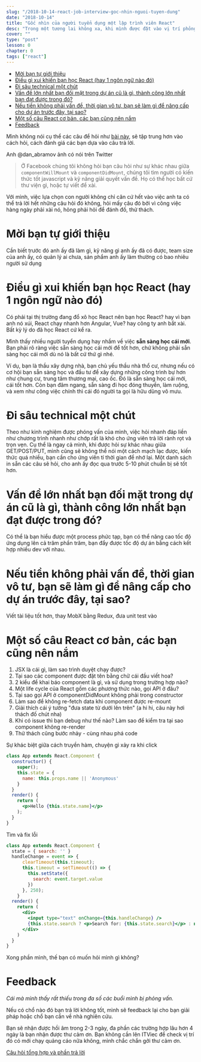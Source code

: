 ```yaml
---
slug: "/2018-10-14-react-job-interview-goc-nhin-nguoi-tuyen-dung"
date: "2018-10-14"
title: "Gốc nhìn của người tuyển dụng một lập trình viên React"
desc: "Trong một tương lai không xa, khi mình được đặt vào vị trí phỏng vấn các bạn Front-End, mình sẽ hỏi gì đây?"
cover: ""
type: "post"
lesson: 0
chapter: 0
tags: ["react"]
---
```


<!-- TOC -->

- [Mời bạn tự giới thiệu](#mời-bạn-tự-giới-thiệu)
- [Điều gì xui khiến bạn học React (hay 1 ngôn ngữ nào đó)](#điều-gì-xui-khiến-bạn-học-react-hay-1-ngôn-ngữ-nào-đó)
- [Đi sâu technical một chút](#đi-sâu-technical-một-chút)
- [Vấn đề lớn nhất bạn đối mặt trong dự án cũ là gì, thành công lớn nhất bạn đạt được trong đó?](#vấn-đề-lớn-nhất-bạn-đối-mặt-trong-dự-án-cũ-là-gì-thành-công-lớn-nhất-bạn-đạt-được-trong-đó)
- [Nếu tiền không phải vấn đề, thời gian vô tư, bạn sẽ làm gì để nâng cấp cho dự án trước đây, tại sao?](#nếu-tiền-không-phải-vấn-đề-thời-gian-vô-tư-bạn-sẽ-làm-gì-để-nâng-cấp-cho-dự-án-trước-đây-tại-sao)
- [Một số câu React cơ bản, các bạn cũng nên nắm](#một-số-câu-react-cơ-bản-các-bạn-cũng-nên-nắm)
- [Feedback](#feedback)

<!-- /TOC -->

Mình không nói cụ thể các câu để hỏi như [bài này](/2017-07-17-interview-react-developer-thi-hoi-gi), sẽ tập trung hơn vào cách hỏi, cách đánh giá các bạn dựa vào câu trả lời. 

Anh @dan_abramov ảnh có nói trên Twitter

> Ở Facebook chúng tôi không hỏi bạn câu hỏi như sự khác nhau giữa `componentWillMount` và `componentDidMount`, chúng tôi tìm người có kiến thức tốt javascript và kỹ năng giải quyết vấn đề. Họ có thể học bất cứ thư viện gì, hoặc tự viết để xài.

Với mình, việc lựa chọn con người không chỉ căn cứ hết vào việc anh ta có thể trả lời hết những câu hỏi đó không, hỏi mấy câu đó bởi vì công việc hàng ngày phải xài nó, hỏng phải hỏi để đánh đố, thử thách.

# Mời bạn tự giới thiệu

Cần biết trước đó anh ấy đã làm gì, kỹ năng gì anh ấy đã có được, team size của anh ấy, có quản lý ai chưa, sản phẩm anh ấy làm thường có bao nhiêu người sử dụng

# Điều gì xui khiến bạn học React (hay 1 ngôn ngữ nào đó)

Có phải tại thị trường đang đổ xô học React nên bạn học React? hay vì bạn anh nó xúi, React chạy nhanh hơn Angular, Vue? hay công ty anh bắt xài. Bất kỳ lý do đã học React cứ kể ra.

Mình thấy nhiều người tuyển dụng hay nhầm về việc **sẵn sàng học cái mới**. Bạn phải rõ ràng việc sẵn sàng học cái mới để tốt hơn, chứ không phải sẵn sàng học cái mới dù nó là bất cứ thứ gì nhé.

Ví dụ, bạn là thầu xây dựng nhà, bạn chủ yếu thầu nhà thổ cư, nhưng nếu có cơ hội bạn sẵn sàng học và đầu tư để xây dựng những công trình bự hơn như chung cư, trung tâm thương mại, cao ốc. Đó là sẵn sàng học cái mới, cái tốt hơn. Còn bạn đâm ngang, sẵn sàng đi học đóng thuyền, làm ruộng, và xem như công việc chính thì cái đó người ta gọi là hữu dũng vô mưu.

# Đi sâu technical một chút

Theo như kinh nghiệm được phóng vấn của mình, việc hỏi nhanh đáp liền như chương trình nhanh như chớp rất là khó cho ứng viên trả lời rành rọt và trọn vẹn. Cụ thể là ngay cả mình, khi được hỏi sự khác nhau giữa GET/POST/PUT, mình cũng sẽ không thể nói một cách mạch lạc được, kiến thức quá nhiều, bạn cần cho ứng viên tí thời gian để nhớ lại. Một danh sách in sẵn các câu sẽ hỏi, cho anh ấy đọc qua trước 5-10 phút chuẩn bị sẽ tốt hơn.

# Vấn đề lớn nhất bạn đối mặt trong dự án cũ là gì, thành công lớn nhất bạn đạt được trong đó?

Có thể là bạn hiểu được một process phức tạp, bạn có thể nâng cao tốc độ ứng dụng lên cả trăm phần trăm, bạn đẩy được tốc độ dự án bằng cách kết hợp nhiều dev với nhau.

# Nếu tiền không phải vấn đề, thời gian vô tư, bạn sẽ làm gì để nâng cấp cho dự án trước đây, tại sao?

Viết tài liệu tốt hơn, thay MobX bằng Redux, đưa unit test vào

# Một số câu React cơ bản, các bạn cũng nên nắm

1. JSX là cái gì, làm sao trình duyệt chạy được?
2. Tại sao các component được đặt tên bằng chữ cái đầu viết hoa?
3. 2 kiểu để khai báo component là gì, và sử dụng trong trường hợp nào?
4. Một life cycle của React gồm các phương thức nào, gọi API ở đâu?
5. Tại sao gọi API ở componentDidMount không phải trong constructor
6. Làm sao để không re-fetch data khi component được re-mount
7. Giải thích cái ý tưởng "đưa state từ dưới lên trên" (a hi hi, câu này hơi thách đố chút nha)
8. Khi có issue thì bạn debug như thế nào? Làm sao để kiểm tra tại sao component không re-render
9. Thử thách cũng bước nhảy -  cùng nhau phá code

Sự khác biệt giữa cách truyền hàm, chuyện gì xảy ra khi click 

```jsx
class App extends React.Component {  
  constructor() {
    super();
    this.state = {
      name: this.props.name || 'Anonymous'
    }
  }    
  render() {
    return (
      <p>Hello {this.state.name}</p>
    );  
  }
}
```

Tìm và fix lỗi

```jsx
class App extends React.Component {
  state = { search: '' }
  handleChange = event => {
      clearTimeout(this.timeout);
      this.timeout = setTimeout(() => {
        this.setState({
          search: event.target.value
        })
      }, 250);
    }
  render() {
    return (
      <div>
        <input type="text" onChange={this.handleChange} />
        {this.state.search ? <p>Search for: {this.state.search}</p> : null}
      </div>
    )
  }
}
```

Xong phần mình, thế bạn có muốn hỏi mình gì không?

# Feedback

*Cái mà mình thấy rất thiếu trong đa số các buổi mình bị phỏng vấn.*

Nếu có chổ nào đó bạn trả lời không tốt, mình sẽ feedback lại cho bạn giải pháp hoặc chổ bạn cần về nhà nghiên cứu.

Bạn sẽ nhận được hồi âm trong 2-3 ngày, đa phần các trường hợp lâu hơn 4 ngày là bạn nhận được thư cảm ơn. Bạn không cần lên ITViec để check vị trí đó có mới chạy quảng cáo nữa không, mình chắc chắn gởi thư cảm ơn.

[Câu hỏi tổng hợp và phần trả lời](https://medium.com/@baphemot/a-react-job-interview-recruiter-perspective-f1096f54dd16)